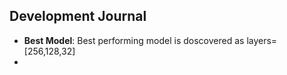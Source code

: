 ## Development Journal
- **Best Model**: Best performing model is doscovered as layers=[256,128,32]
- 